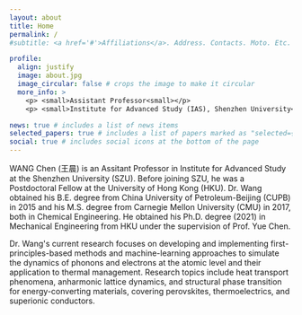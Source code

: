 ```yaml
---
layout: about
title: Home
permalink: /
#subtitle: <a href='#'>Affiliations</a>. Address. Contacts. Moto. Etc.

profile:
  align: justify 
  image: about.jpg
  image_circular: false # crops the image to make it circular
  more_info: >
    <p> <small>Assistant Professor<small></p>
    <p> <small>Institute for Advanced Study (IAS), Shenzhen University<small></p>

news: true # includes a list of news items
selected_papers: true # includes a list of papers marked as "selected={true}"
social: true # includes social icons at the bottom of the page
---
```



WANG Chen (王晨) is an Assitant Professor in Institute for Advanced Study at the Shenzhen University (SZU). Before joining SZU, he was a Postdoctoral Fellow at the University of Hong Kong (HKU). Dr. Wang obtained his B.E. degree from China University of Petroleum-Beijing (CUPB) in 2015 and his M.S. degree from Carnegie Mellon University (CMU) in 2017, both in Chemical Engineering. He obtained his Ph.D. degree (2021) in Mechanical Engineering from HKU under the supervision of Prof. Yue Chen. 

Dr. Wang's current research focuses on developing and implementing first-principles-based methods and machine-learning approaches to simulate the dynamics of phonons and electrons at the atomic level and their application to thermal management. Research topics include heat transport phenomena, anharmonic lattice dynamics, and structural phase transition for energy-converting materials, covering perovskites, thermoelectrics, and superionic conductors.


&nbsp;
&nbsp;



